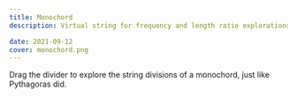```yaml
---
title: Monochord
description: Virtual string for frequency and length ratio explorations

date: 2021-09-12
cover: monochord.png
---
```


<script setup>
import monochord from './monochord.vue'
</script>

<client-only>
  <monochord />
</client-only>

Drag the divider to explore the string divisions of a monochord, just like Pythagoras did.
